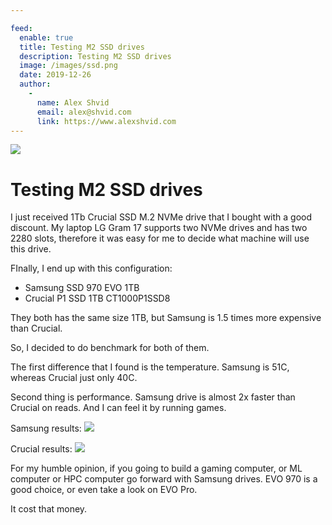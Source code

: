 ```yaml
---

feed:
  enable: true
  title: Testing M2 SSD drives
  description: Testing M2 SSD drives
  image: /images/ssd.png
  date: 2019-12-26
  author:
    -
      name: Alex Shvid
      email: alex@shvid.com
      link: https://www.alexshvid.com
---
```


![](/images/ssd.png)

# Testing M2 SSD drives

I just received 1Tb Crucial SSD M.2 NVMe drive that I bought with a good discount.
My laptop LG Gram 17 supports two NVMe drives and has two 2280 slots, therefore it was easy for
me to decide what machine will use this drive.

FInally, I end up with this configuration:
* Samsung SSD 970 EVO 1TB 
* Crucial P1 SSD 1TB CT1000P1SSD8

They both has the same size 1TB, but Samsung is 1.5 times more expensive than Crucial.

So, I decided to do benchmark for both of them.

The first difference that I found is the temperature. 
Samsung is 51C, whereas Crucial just only 40C.

Second thing is performance. Samsung drive is almost 2x faster than Crucial on reads. And I can feel it by running games.

Samsung results:
![](/images/samsung-ssd.png)

Crucial results:
![](/images/crucial-ssd.png)

For my humble opinion, if you going to build a gaming computer, or ML computer or HPC computer go forward with Samsung drives.
EVO 970 is a good choice, or even take a look on EVO Pro. 

It cost that money.



